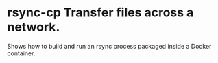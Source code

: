 # rsync-cp Transfer files across a network.
Shows how to build and run an rsync process packaged inside a Docker container.

